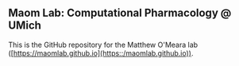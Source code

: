 ## Maom Lab: Computational Pharmacology @ UMich
This is the GitHub repository for the Matthew O'Meara lab ([https://maomlab.github.io](https::/maomlab.github.io)).


